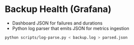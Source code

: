 
# Backup Health (Grafana)

- Dashboard JSON for failures and durations
- Python log parser that emits JSON for metrics ingestion

```bash
python scripts/log-parse.py < backup.log > parsed.json
```

